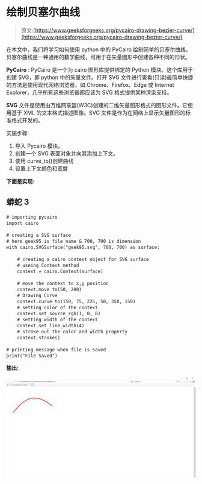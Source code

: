 # 绘制贝塞尔曲线

> 原文:[https://www.geeksforgeeks.org/pycairo-drawing-bezier-curve/](https://www.geeksforgeeks.org/pycairo-drawing-bezier-curve/)

在本文中，我们将学习如何使用 python 中的 PyCairo 绘制简单的贝塞尔曲线。贝塞尔曲线是一种通用的数学曲线，可用于在矢量图形中创建各种不同的形状。

**PyCairo** : PyCairo 是一个为 cairo 图形库提供绑定的 Python 模块。这个库用于创建 SVG，即 python 中的矢量文件。打开 SVG 文件进行查看(只读)最简单快捷的方法是使用现代网络浏览器，如 Chrome、Firefox、Edge 或 Internet Explorer，几乎所有这些浏览器都应该为 SVG 格式提供某种渲染支持。

**SVG** 文件是使用由万维网联盟(W3C)创建的二维矢量图形格式的图形文件。它使用基于 XML 的文本格式描述图像。SVG 文件是作为在网络上显示矢量图形的标准格式开发的。

实施步骤:

1.  导入 Pycairo 模块。
2.  创建一个 SVG 表面对象并向其添加上下文。
3.  使用 curve_to()创建曲线
4.  设置上下文颜色和宽度

**下面是实现:**

## 蟒蛇 3

```
# importing pycairo
import cairo

# creating a SVG surface
# here geek95 is file name & 700, 700 is dimension
with cairo.SVGSurface("geek95.svg", 700, 700) as surface:

    # creating a cairo context object for SVG surface
    # useing Context method
    context = cairo.Context(surface)

    # move the context to x,y position
    context.move_to(50, 200)
    # Drawing Curve
    context.curve_to(150, 75, 225, 50, 350, 150)
    # setting color of the context
    context.set_source_rgb(1, 0, 0)
    # setting width of the context
    context.set_line_width(4)
    # stroke out the color and width property
    context.stroke()

# printing message when file is saved
print("File Saved")
```

**输出:**

![](img/5190ee53c5a269d4aee2c3d617754246.png)
